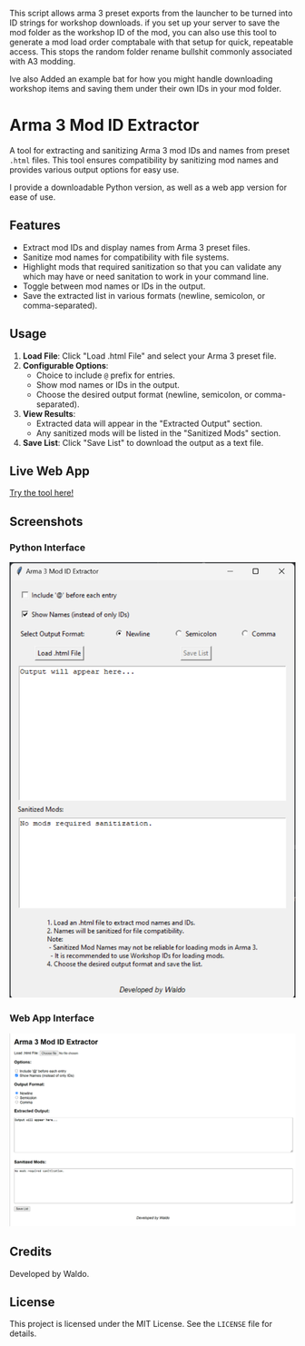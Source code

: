 This script allows arma 3 preset exports from the launcher to be turned into ID strings for workshop downloads. if you set up your server to save the mod folder as the workshop ID of the mod, you can also use this tool to generate a mod load order comptabale with that setup for quick, repeatable access. This stops the random folder rename bullshit commonly associated with A3 modding.

Ive also Added an example bat for how you might handle downloading workshop items and saving them under their own IDs in your mod folder.

# Arma 3 Mod ID Extractor

A tool for extracting and sanitizing Arma 3 mod IDs and names from preset `.html` files. This tool ensures compatibility by sanitizing mod names and provides various output options for easy use. 

I provide a downloadable Python version, as well as a web app version for ease of use.

## Features
- Extract mod IDs and display names from Arma 3 preset files.
- Sanitize mod names for compatibility with file systems.
- Highlight mods that required sanitization so that you can validate any which may have or need sanitation to work in your command line.
- Toggle between mod names or IDs in the output.
- Save the extracted list in various formats (newline, semicolon, or comma-separated).

## Usage
1. **Load File**: Click "Load .html File" and select your Arma 3 preset file.
2. **Configurable Options**:
   - Choice to include `@` prefix for entries.
   - Show mod names or IDs in the output.
   - Choose the desired output format (newline, semicolon, or comma-separated).
3. **View Results**:
   - Extracted data will appear in the "Extracted Output" section.
   - Any sanitized mods will be listed in the "Sanitized Mods" section.
4. **Save List**: Click "Save List" to download the output as a text file.

## Live Web App
[Try the tool here!](https://adamwaldie.github.io/Arma3ModstingGenerator/Arma3ModstingGeneratorWebApp)

## Screenshots
### Python Interface
![Python Interface](https://raw.githubusercontent.com/AdamWaldie/Arma3ModstingGenerator/refs/heads/main/coverimage.png)

### Web App Interface
![Web App Interface](https://raw.githubusercontent.com/AdamWaldie/Arma3ModstingGenerator/refs/heads/main/coverimage2.png)

## Credits
Developed by Waldo.

## License
This project is licensed under the MIT License. See the `LICENSE` file for details.

